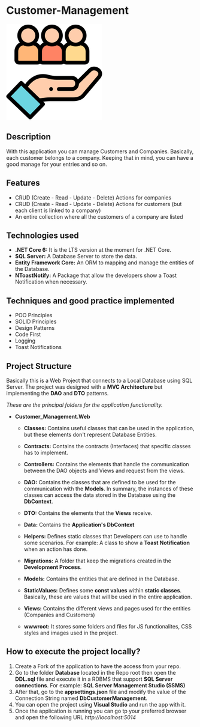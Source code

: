 # Customer-Management

![App Logo](./Customer_Management.Web/wwwroot/assets/images/customers-logo.png)

## Description
With this application you can manage Customers and Companies. Basically, each customer belongs to a company. Keeping that in mind, you can have a good manage for your entries and so on.

## Features
- CRUD (Create - Read - Update - Delete) Actions for companies
- CRUD (Create - Read - Update - Delete) Actions for customers (but each client is linked to a company)
- An entire collection where all the customers of a company are listed

## Technologies used
- **.NET Core 6:** It is the LTS version at the moment for .NET Core.
- **SQL Server:** A Database Server to store the data.
- **Entity Framework Core:** An ORM to mapping and manage the entities of the Database.
- **NToastNotify:** A Package that allow the developers show a Toast Notification when necessary.

## Techniques and good practice implemented
- POO Principles
- SOLID Principles
- Design Patterns
- Code First
- Logging
- Toast Notifications

## Project Structure
Basically this is a Web Project that connects to a Local Database using SQL Server. The project was designed with a **MVC Architecture** but implementing the **DAO** and **DTO** patterns.

_These are the principal folders for the application functionality._
- **Customer_Management.Web**
  - **Classes:** Contains useful classes that can be used in the application, but these elements don't represent Database Entities.
    
  - **Contracts:** Contains the contracts (Interfaces) that specific classes has to implement.
  - **Controllers:** Contains the elements that handle the communication between the DAO objects and Views and request from the views.
  - **DAO:** Contains the classes that are defined to be used for the communication with the **Models**. In summary, the instances of these classes can access the data stored in the Database using the **DbContext**.
  - **DTO:** Contains the elements that the **Views** receive.
  - **Data:** Contains the **Application's DbContext**
  - **Helpers:** Defines static classes that Developers can use to handle some scenarios. For example: A class to show a **Toast Notification** when an action has done.
  - **Migrations:** A folder that keep the migrations created in the **Development Process**.
  - **Models:** Contains the entities that are defined in the Database.
  - **StaticValues:** Defines some **const values** within **static classes**. Basically, these are values that will be used in the entire application.
  - **Views:** Contains the different views and pages used for the entities (Companies and Customers)
  - **wwwroot:** It stores some folders and files for JS functionalites, CSS styles and images used in the project.

## How to execute the project locally?

  1. Create a Fork of the application to have the access from your repo.
  2. Go to the folder **Database** located in the Repo root then open the **DDL.sql** file and execute it in a RDBMS that support **SQL Server connections**. For example: **SQL Server Management Studio (SSMS)**
  3. After that, go to the **appsettings.json** file and modify the value of the Connection String named **DbCustomerManagement**.
  4. You can open the project using **Visual Studio** and run the app with it.
  5. Once the application is running you can go tp your preferred browser and open the following URL _http://localhost:5014_
